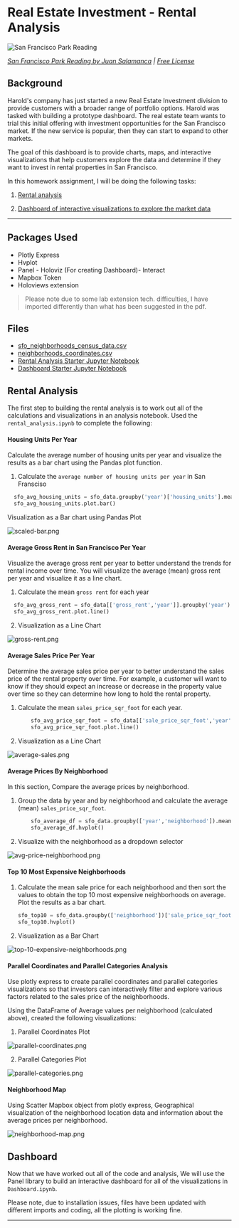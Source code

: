 # Real Estate Investment - Rental Analysis

![San Francisco Park Reading](Images/san-francisco-park-reading.jpg)

*[San Francisco Park Reading by Juan Salamanca](https://www.pexels.com/photo/park-san-francisco-reading-61109/) | [Free License](https://www.pexels.com/photo-license/)*

## Background

Harold's company has just started a new Real Estate Investment division to provide customers with a broader range of portfolio options. Harold was tasked with building a prototype dashboard. The real estate team wants to trial this initial offering with investment opportunities for the San Francisco market. If the new service is popular, then they can start to expand to other markets.

The goal of this dashboard is to provide charts, maps, and interactive visualizations that help customers explore the data and determine if they want to invest in rental properties in San Francisco.

In this homework assignment, I will be doing the following tasks:

1. [Rental analysis](#Rental-Analysis)

2. [Dashboard of interactive visualizations to explore the market data](#Dashboard)

---

## Packages Used

* Plotly Express
* Hvplot
* Panel - Holoviz (For creating Dashboard)- Interact
* Mapbox Token
* Holoviews extension

> Please note due to some lab extension tech. difficulties, I have imported differently than what has been suggested in the pdf.

## Files

* [sfo_neighborhoods_census_data.csv](Data/sfo_neighborhoods_census_data.csv)
* [neighborhoods_coordinates.csv](Data/neighborhoods_coordinates.csv)
* [Rental Analysis Starter Jupyter Notebook](rental_analysis.ipynb)
* [Dashboard Starter Jupyter Notebook](dashboard.ipynb)


## Rental Analysis

The first step to building the rental analysis is to work out all of the calculations and visualizations in an analysis notebook.  Used the `rental_analysis.ipynb` to complete the following:

#### Housing Units Per Year

Calculate the average number of housing units per year and visualize the results as a bar chart using the Pandas plot function.

1. Calculate the `average number of housing units per year` in San Fransciso

  ```python
    sfo_avg_housing_units = sfo_data.groupby('year')['housing_units'].mean()
    sfo_avg_housing_units.plot.bar()
  ```


Visualization as a Bar chart using Pandas Plot

  ![scaled-bar.png](Images/scaled-bar.png)


#### Average Gross Rent in San Francisco Per Year

Visualize the average gross rent per year to better understand the trends for rental income over time. You will visualize the average (mean) gross rent per year and visualize it as a line chart.

1. Calculate the mean `gross rent` for each year

  ```python
    sfo_avg_gross_rent = sfo_data[['gross_rent','year']].groupby('year').mean()
    sfo_avg_gross_rent.plot.line()
  ```
  
  
2. Visualization as a Line Chart

  ![gross-rent.png](Images/gross-rent.png)

#### Average Sales Price Per Year

Determine the average sales price per year to better understand the sales price of the rental property over time. For example, a customer will want to know if they should expect an increase or decrease in the property value over time so they can determine how long to hold the rental property. 

1. Calculate the mean `sales_price_sqr_foot` for each year.

    ```python
        sfo_avg_price_sqr_foot = sfo_data[['sale_price_sqr_foot','year']].groupby('year').mean()
        sfo_avg_price_sqr_foot.plot.line()
    ```


2. Visualization as a Line Chart

  ![average-sales.png](Images/average-sales.png)

#### Average Prices By Neighborhood

In this section, Compare the average prices by neighborhood.

1. Group the data by year and by neighborhood and calculate the average (mean) `sales_price_sqr_foot`.

    ```python
        sfo_average_df = sfo_data.groupby(['year','neighborhood']).mean()
        sfo_average_df.hvplot()
    ```
    
    
2. Visualize with the neighborhood as a dropdown selector

  ![avg-price-neighborhood.png](Images/avg-price-neighborhood.png)

#### Top 10 Most Expensive Neighborhoods

1. Calculate the mean sale price for each neighborhood and then sort the values to obtain the top 10 most expensive neighborhoods on average. Plot the results as a bar chart.

   ```python
   sfo_top10 = sfo_data.groupby(['neighborhood'])['sale_price_sqr_foot'].mean().sort_values(ascending=False).head(10)
   sfo_top10.hvplot()
   ```
    
2. Visualization as a Bar Chart

  ![top-10-expensive-neighborhoods.png](Images/top-10-expensive-neighborhoods.png)
  

#### Parallel Coordinates and Parallel Categories Analysis

Use plotly express to create parallel coordinates and parallel categories visualizations so that investors can interactively filter and explore various factors related to the sales price of the neighborhoods.

Using the DataFrame of Average values per neighborhood (calculated above), created the following visualizations:

1. Parallel Coordinates Plot

  ![parallel-coordinates.png](Images/parallel-coordinates.png)

2. Parallel Categories Plot

  ![parallel-categories.png](Images/parallel-categories.png)

#### Neighborhood Map

Using Scatter Mapbox object from plotly express, Geographical visualization of the neighborhood location data and information about the average prices per neighborhood.

  ![neighborhood-map.png](Images/neighborhood-map.png)

## Dashboard

Now that we have worked out all of the code and analysis, We will use the Panel library to build an interactive dashboard for all of the visualizations in `Dashboard.ipynb`. 

Please note, due to installation issues, files have been updated with different imports and coding, all the plotting is working fine.


    
- - -
